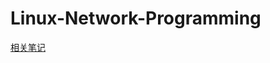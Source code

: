 # Linux-Network-Programming
[相关笔记](https://imperio.cn/2022/10/02/Linux%E7%BD%91%E7%BB%9C%E7%BC%96%E7%A8%8B/)
